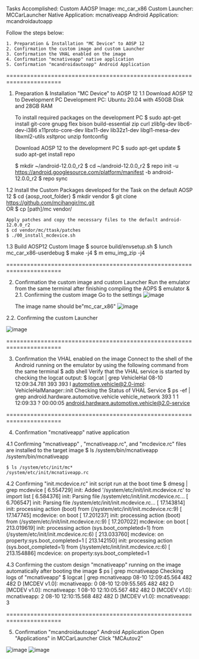 Tasks Accomplished:
	Custom AAOSP Image: mc_car_x86
	Custom Launcher: MCCarLauncher
	Native Application: mcnativeapp
	Android Application: mcandroidautoapp

Follow the steps below: 

	1. Preparation & Installation "MC Device" to AOSP 12
	2. Confirmation the custom image and custom Launcher
	3. Confirmation the VHAL enabled on the image
	4. Confirmation "mcnativeapp" native application
	5. Confirmation "mcandroidautoapp" Android Application
======================================================================

1. Preparation & Installation "MC Device" to AOSP 12
1.1 Download AOSP 12 to Development PC
	Development PC: Ubuntu 20.04 with 450GB Disk and 28GB RAM

	To install required packages on the development PC
	$ sudo apt-get install git-core gnupg flex bison build-essential zip curl zlib1g-dev libc6-dev-i386 x11proto-core-dev libx11-dev lib32z1-dev libgl1-mesa-dev libxml2-utils xsltproc unzip fontconfig

	Download AOSP 12 to the development PC
	$ sudo apt-get update
	$ sudo apt-get install repo

	$ mkdir ~/android-12.0.0_r2
	$ cd ~/android-12.0.0_r2
	$ repo init -u https://android.googlesource.com/platform/manifest -b android-12.0.0_r2
	$ repo sync 

1.2 Install the Custom Packages developed for the Task on the default AOSP 12
	$ cd {aosp_root_folder} 
	$ mkdir vendor
	$ git clone https://github.com/mcihangir/mc.git   
	OR 
	$ cp [path]/mc vendor/

	Apply patches and copy the necessary files to the default android-12.0.0_r2
	$ cd vendor/mc/ttask/patches
	$ ./00_install_mcdevice.sh

1.3 Build AOSP12 Custom Image
	$ source build/envsetup.sh
	$ lunch mc_car_x86-userdebug
	$ make -j4
	$ m emu_img_zip -j4

======================================================================

2. Confirmation the custom image and custom Launcher
	Run the emulator from the same terminal after finishing compiling the AOPS
	$ emulator &
2.1. Confirming the custom image
	Go to the settings
	![image](https://github.com/user-attachments/assets/6a4a3145-dfdf-4306-a63a-12bb940d797d)

	The image name should be"mc_car_x86"
![image](https://github.com/user-attachments/assets/574bc3aa-d833-42b7-9a25-674dd7e4328e)

2.2. Confirming the custom Launcher

![image](https://github.com/user-attachments/assets/b9e980d0-150b-41bf-a47a-050fd5293275)

======================================================================

3. Confirmation the VHAL enabled on the image
	Connect to the shell of the Android running on the emulator by using the following command from the same terminal
	$ adb shell
	Verify that the VHAL service is started by checking the logcat output:
	$ logcat | grep VehicleHal
08-10 12:09:34.781   393   393 I automotive.vehicle@2.0-impl: VehicleHalManager::init
	Checking the Status of VHAL Service
	$ ps -ef | grep android.hardware.automotive.vehicle
vehicle_network 393    1 1 12:09:33 ?     00:00:05 android.hardware.automotive.vehicle@2.0-service

======================================================================

4. Confirmation "mcnativeapp" native application

4.1 Confirming "mcnativeapp" , "mcnativeapp.rc", and "mcdevice.rc" files are installed to the target image
	$ ls /system/bin/mcnativeapp
	/system/bin/mcnativeapp

	$ ls /system/etc/init/mc*
	/system/etc/init/mcnativeapp.rc

4.2 Confirming "init.mcdevice.rc" init script run at the boot time
	$ dmesg | grep mcdevice
[    6.554729] init: Added '/system/etc/init/init.mcdevice.rc' to import list
[    6.584376] init: Parsing file /system/etc/init/init.mcdevice.rc...
[    6.706547] init: Parsing file /system/etc/init/init.mcdevice.rc...
[   17.143814] init: processing action (boot) from (/system/etc/init/init.mcdevice.rc:9)
[   17.147745] mcdevice: on boot
[   17.201237] init: processing action (boot) from (/system/etc/init/init.mcdevice.rc:9)
[   17.207022] mcdevice: on boot
[  213.019619] init: processing action (sys.boot_completed=1) from (/system/etc/init/init.mcdevice.rc:6)
[  213.033760] mcdevice: on property:sys.boot_completed=1
[  213.142150] init: processing action (sys.boot_completed=1) from (/system/etc/init/init.mcdevice.rc:6)
[  213.154886] mcdevice: on property:sys.boot_completed=1

4.3 Confirming the custom design "mcnativeapp" running on the image automatically after booting the image
	$ ps | grep mcnativeapp
	Checking logs of "mcnativeapp" 
	$ logcat | grep mcnativeapp
08-10 12:09:45.564   482   482 D [MCDEV v1.0]: mcnativeapp: 0
08-10 12:09:55.565   482   482 D [MCDEV v1.0]: mcnativeapp: 1
08-10 12:10:05.567   482   482 D [MCDEV v1.0]: mcnativeapp: 2
08-10 12:10:15.568   482   482 D [MCDEV v1.0]: mcnativeapp: 3

======================================================================

5. Confirmation "mcandroidautoapp" Android Application
	Open "Applications" in MCCarLauncher
	Click "MCAutov2"
	
![image](https://github.com/user-attachments/assets/2fe76191-6561-4c9f-b2c4-954aa9a9ea1a)
![image](https://github.com/user-attachments/assets/aa90794b-d0fa-4652-8478-e61852273266)

